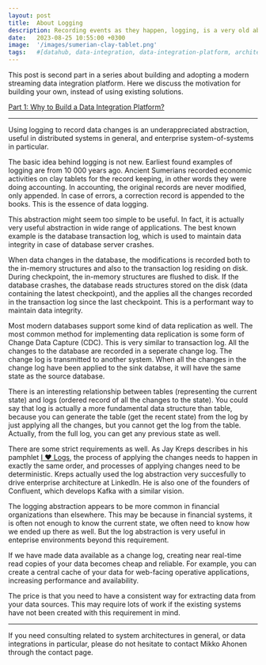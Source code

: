 ```yaml
---
layout: post
title:  About Logging
description: Recording events as they happen, logging, is a very old abstraction. Why is logging so useful abstraction for maintaining data integrity distributed systems?
date:   2023-08-25 10:55:00 +0300
image:  '/images/sumerian-clay-tablet.png'
tags:   #[datahub, data-integration, data-integration-platform, architecture, integration, logging]
---
```

This post is second part in a series about building and adopting a modern streaming 
data integration platform. Here we discuss the motivation for building your own, instead
of using existing solutions.

[Part 1: Why to Build a Data Integration Platform?](https://jauzo.com/2023/08/11/why-dip/)

---

Using logging to record data changes is an underappreciated abstraction, useful in distributed systems in general, and 
enterprise system-of-systems in particular.

The basic idea behind logging is not new. Earliest found examples of logging are from 10 000 years ago. Ancient 
Sumerians recorded economic activities on clay tablets for the record keeping, in other words they were doing accounting. 
In accounting, the original records are never modified, only appended. In case of errors, a correction record 
is appended to the books. This is the essence of data logging.

This abstraction might seem too simple to be useful. In fact, it is actually very useful abstraction in wide range of 
applications. The best known example is the database transaction log, which is used to maintain data integrity in 
case of database server crashes.

When data changes in the database, the modifications is recorded both to the in-memory structures and also to the transaction log 
residing on disk. During checkpoint, the in-memory structures are flushed to disk. If the database crashes, 
the database reads structures stored on the disk (data containing the latest checkpoint), and the applies all the changes 
recorded in the transaction log since the last checkpoint. This is a performant way to maintain data integrity.

Most modern databases support some kind of data replication as well. The most common method for implementing data replication is
some form of Change Data Capture (CDC). This is very similar to transaction log. All the changes to the database are 
recorded in a seperate change log. The change log is transmitted to another system. When all the changes in the change log 
have been applied to the sink databse, it will have the same state as the source database.

There is an interesting relationship between tables (representing the current state) and logs (ordered record of all the changes 
to the state).  You could say that log is actually a more fundamental data structure than table, because you can generate the 
table (get the recent state) from the log by just applying all the changes, but you cannot get the log from the table. Actually,
from the full log, you can get any previous state as well.

There are some strict requirements as well. As Jay Kreps describes in his
pamphlet [I &#9829; Logs](https://www.confluent.io/ebook/i-heart-logs-event-data-stream-processing-and-data-integration/),
the process of applying the changes needs to happen in exactly the same order,
and processes of applying changes need to be deterministic. Kreps actually used the log
abstraction very succesfully to drive enterprise architecture at LinkedIn. He is also one of the founders of Confluent, 
which develops Kafka with a similar vision.

The logging abstraction appears to be more common in financial organizations than elsewhere. This may be because
in financial systems, it is often not enough to know the current state, we often need to know how we ended up there as well.
But the log abstraction is very useful in enteprise environments beyond this requirement. 

If we have made data available as a change log, creating near real-time read copies of your data becomes cheap and reliable. 
For example, you can create a central cache of your data for web-facing operative applications, increasing performance and 
availability.

The price is that you need to have a consistent way for extracting data from your data sources. This may require lots 
of work if the existing systems have not been created with this requirement in mind.

---

If you need consulting related to system architectures in general, or data integrations in 
particular, please do not hesitate to contact Mikko Ahonen through the contact page.
